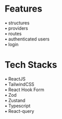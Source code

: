 # Features
• structures <br />
• providers <br />
• routes <br />
• authenticated users <br />
• login

# Tech Stacks
• ReactJS <br />
• TailwindCSS <br /> 
• React Hook Form <br />
• Zod <br />
• Zustand <br />
• Typescript <br />
• React-query <br />
